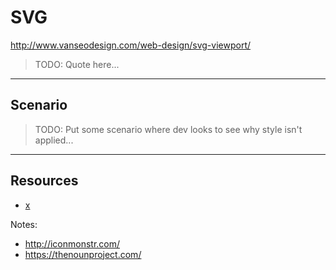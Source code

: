 # SVG
<!-- .slide: data-state="backEndBrian juniorJacob InProgress" -->

http://www.vanseodesign.com/web-design/svg-viewport/
<!-- .slide: data-state="backEndBrian juniorJacob" -->

> TODO: Quote here...

------

## Scenario
<!-- .slide: data-state="backEndBrian juniorJacob InProgress" -->

> TODO: Put some scenario where dev looks to see why style isn't applied...

------

## Resources
<!-- .slide: data-state="backEndBrian juniorJacob midLevelMelissa InProgress" -->

* [x](#)

Notes:

* http://iconmonstr.com/
* https://thenounproject.com/

